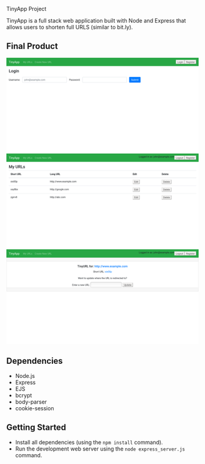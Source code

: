  TinyApp Project

TinyApp is a full stack web application built with Node and Express that allows users to shorten full URLS (similar to bit.ly).

## Final Product

!["The login page for users. Only users can create shorten URLS."](https://raw.githubusercontent.com/mwkho/tinyapp/master/docs/loginPage.png)
!["The homepage showing a table of shortened URLs as well as the original with "Edit" and "Delete" options."](https://raw.githubusercontent.com/mwkho/tinyapp/master/docs/myURLS.png)
!["The page to change where a shortened URL maps to."](https://raw.githubusercontent.com/mwkho/tinyapp/master/docs/shortenURL.png)

## Dependencies

- Node.js
- Express
- EJS
- bcrypt
- body-parser
- cookie-session

## Getting Started

- Install all dependencies (using the `npm install` command).
- Run the development web server using the `node express_server.js` command.
